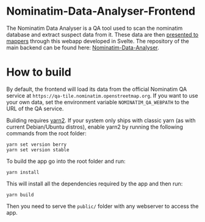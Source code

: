 # Nominatim-Data-Analyser-Frontend

The Nominatim Data Analyser is a QA tool used to scan the nominatim database
and extract suspect data from it. These data are then
[presented to mappers](https://nominatim.org/qa/) through this webapp developed
in Svelte. The repository of the main backend can be found here:
[Nominatim-Data-Analyser](https://github.com/osm-search/Nominatim-Data-Analyser).

# How to build

By default, the frontend will load its data from the official
Nominatim QA service at `https://qa-tile.nominatim.openstreetmap.org`.
If you want to use your own data, set the environment variable
`NOMINATIM_QA_WEBPATH` to the URL of the QA service.

Building requires [yarn2](https://yarnpkg.com/). If your system only ships
with classic yarn (as with current Debian/Ubuntu distros), enable yarn2 by
running the following commands from the root folder:

    yarn set version berry
    yarn set version stable

To build the app go into the root folder and run:

    yarn install

This will install all the dependencies required by the app and then run:

    yarn build


Then you need to serve the `public/` folder with any webserver to access the app.
